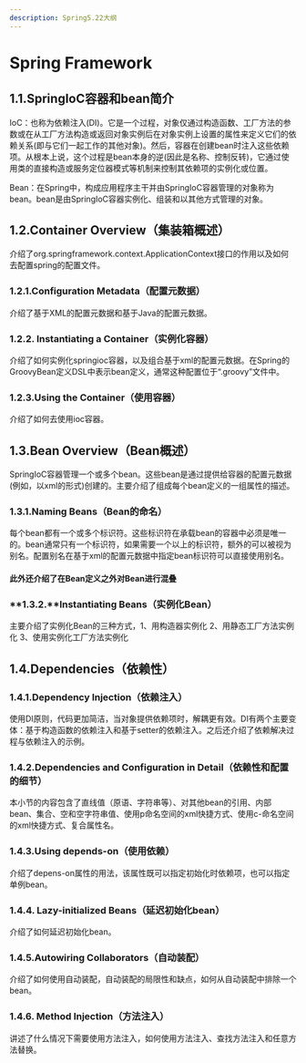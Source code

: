 ```yaml
---
description: Spring5.22大纲
---
```


# Spring Framework

## 1.1.SpringIoC容器和bean简介

IoC：也称为依赖注入\(DI\)。它是一个过程，对象仅通过构造函数、工厂方法的参数或在从工厂方法构造或返回对象实例后在对象实例上设置的属性来定义它们的依赖关系\(即与它们一起工作的其他对象\)。然后，容器在创建bean时注入这些依赖项。从根本上说，这个过程是bean本身的逆\(因此是名称、控制反转\)，它通过使用类的直接构造或服务定位器模式等机制来控制其依赖项的实例化或位置。

Bean：在Spring中，构成应用程序主干并由SpringIoC容器管理的对象称为bean。bean是由SpringIoC容器实例化、组装和以其他方式管理的对象。

## 1.2.Container Overview（集装箱概述）

介绍了org.springframework.context.ApplicationContext接口的作用以及如何去配置spring的配置文件。

### 1.2.1.**Configuration Metadata**（配置元数据）

介绍了基于XML的配置元数据和基于Java的配置元数据。

### **1.2.2. Instantiating a Container（实例化容器）**

介绍了如何实例化springioc容器，以及组合基于xml的配置元数据。在Spring的GroovyBean定义DSL中表示bean定义，通常这种配置位于“.groovy”文件中。

### 1.2.3.**Using the Container（使用容器）**

介绍了如何去使用ioc容器。

## 1.3.Bean Overview（Bean概述）

SpringIoC容器管理一个或多个bean。这些bean是通过提供给容器的配置元数据\(例如，以xml的形式\)创建的。主要介绍了组成每个bean定义的一组属性的描述。

### 1.3.1.Naming Beans（Bean的命名）

每个bean都有一个或多个标识符。这些标识符在承载bean的容器中必须是唯一的。bean通常只有一个标识符，如果需要一个以上的标识符，额外的可以被视为别名。配置别名在基于xml的配置元数据中指定bean标识符可以直接使用别名。

#### 此外还介绍了**在Bean定义之外对Bean进行混叠**

### **1.3.2.**Instantiating Beans（实例化Bean）

主要介绍了实例化Bean的三种方式，1、用构造器实例化 2、用静态工厂方法实例化 3、使用实例化工厂方法实例化

## 1.4.Dependencies（依赖性）

### 1.4.1.**Dependency Injection（依赖注入）**

使用DI原则，代码更加简洁，当对象提供依赖项时，解耦更有效。DI有两个主要变体：基于构造函数的依赖注入和基于setter的依赖注入。之后还介绍了依赖解决过程与依赖注入的示例。

### 1.4.2.**Dependencies and Configuration in Detail（依赖性和配置的细节）**

本小节的内容包含了直线值（原语、字符串等）、对其他bean的引用、内部bean、集合、空和空字符串值、使用p命名空间的xml快捷方式、使用c-命名空间的xml快捷方式、复合属性名。

### 1.4.3.**Using depends-on（使用依赖）**

介绍了depens-on属性的用法，该属性既可以指定初始化时依赖项，也可以指定单例bean。

### 1.4.4. Lazy-initialized Beans（延迟初始化bean）

介绍了如何延迟初始化bean。

### 1.4.5.Autowiring Collaborators（自动装配）

介绍了如何使用自动装配，自动装配的局限性和缺点，如何从自动装配中排除一个bean。

### 1.4.6. Method Injection（方法注入）

讲述了什么情况下需要使用方法注入，如何使用方法注入、查找方法注入和任意方法替换。





